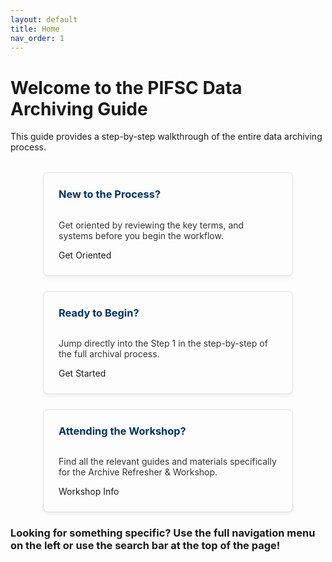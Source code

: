 ```yaml
---
layout: default
title: Home
nav_order: 1
---
```


<style>
  /* Styles for the card layout */
  .card-container {
    display: flex;
    flex-wrap: wrap;
    gap: 1.5rem; /* Space between cards */
    margin-top: 2rem;
    justify-content: center;
  }

  .info-card {
    flex: 1 1 300px; /* Flex-grow, flex-shrink, basis */
    max-width: 350px;
    border: 1px solid #e0e0e0;
    border-radius: 8px;
    box-shadow: 0 4px 6px rgba(0,0,0,0.05);
    padding: 1.5rem;
    display: flex;
    flex-direction: column; /* Align content vertically */
    transition: transform 0.2s, box-shadow 0.2s;
  }

  .info-card:hover {
    transform: translateY(-5px);
    box-shadow: 0 8px 12px rgba(0,0,0,0.1);
  }

  .info-card h3 {
    margin-top: 0;
    color: #003366; /* Dark blue from your theme */
  }

  .info-card p {
    flex-grow: 1; /* Pushes the button to the bottom */
    color: #333;
  }

  /* Re-using your button style */
  .info-card .btn {
    text-decoration: none;
  }
</style>

# Welcome to the PIFSC Data Archiving Guide
This guide provides a step-by-step walkthrough of the entire data archiving process.

<div class="card-container">
  <div class="info-card">
    <h3>New to the Process?</h3>
    <p>Get oriented by reviewing the key terms, and systems before you begin the workflow.</p>
    <a href="{{ '/docs/The-Basics.html' | relative_url }}" class="btn btn-custom fs-5 mb-4 mb-md-0">
      Get Oriented
    </a>
  </div>

  <div class="info-card">
    <h3>Ready to Begin?</h3>
    <p>Jump directly into the Step 1 in the step-by-step of the full archival process.</p>
    <a href="{{ '/docs/Step-1-Planning.html' | relative_url }}" class="btn btn-custom fs-5 mb-4 mb-md-0">
      Get Started
    </a>
  </div>

  <div class="info-card">
    <h3>Attending the Workshop?</h3>
    <p>Find all the relevant guides and materials specifically for the Archive Refresher & Workshop.</p>
    <a href="{{ '/docs/Archive-Refresher&Workshop.html' | relative_url }}" class="btn btn-custom fs-5 mb-4 mb-md-0">
      Workshop Info
    </a>
  </div>
</div>



### <strong>Looking for something specific?</strong> Use the full navigation menu on the left or use the search bar at the top of the page!

